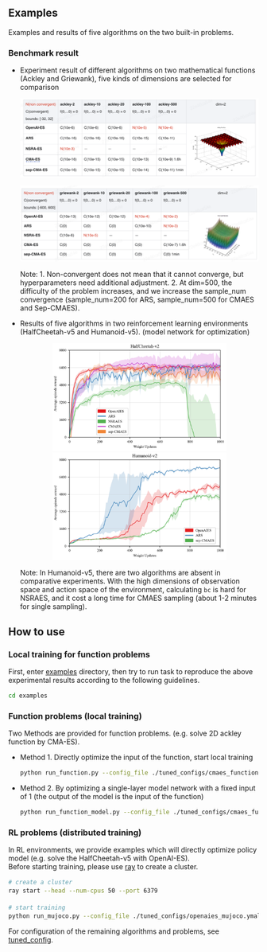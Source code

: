 
## Examples
Examples and results of five algorithms on the two built-in problems.
### Benchmark result
+ Experiment result of different algorithms on two mathematical functions (Ackley and Griewank), five kinds of dimensions are selected for comparison

    <p align="center">
    <img src=".results/ackley_results.png" alt="ackley_results">
    </p>
    <p align="center">
    <img src=".results/griewank_results.png" alt="griewank_results">
    </p>       

    Note: 1. Non-convergent does not mean that it cannot converge, but hyperparameters need additional adjustment. 2. At dim=500, the difficulty of the problem increases, and we increase the sample_num convergence (sample_num=200 for ARS, sample_num=500 for CMAES and Sep-CMAES).  

+ Results of five algorithms in two reinforcement learning environments (HalfCheetah-v5 and Humanoid-v5). (model network for optimization)

    <p align="center">
    <img src=".results/HalfCheetah-v2.png" width="350" alt="HalfCheetah-v5"/><img src=".results/Humanoid-v2.png" width="350" alt="Humanoid-v5"/>
    </p>

    Note: In Humanoid-v5, there are two algorithms are absent in comparative experiments. With the high dimensions of observation space and action space of the environment,  calculating `bc` is hard for NSRAES, and it cost a long time for CMAES sampling (about 1-2 minutes for single sampling).

## How to use
### Local training for function problems
First, enter [examples](../examples) directory, then try to run task to reproduce the above experimental results according to the following guidelines.
```bash
cd examples
```

### Function problems (local training)
Two Methods are provided for function problems. (e.g. solve 2D ackley function by CMA-ES).
- Method 1. Directly optimize the input of the function, start local training
    ```bash
    python run_function.py --config_file ./tuned_configs/cmaes_function.ymal
    ```
- Method 2. By optimizing a single-layer model network with a fixed input of 1 (the output of the model is the input of the function)
    ```bash
    python run_function_model.py --config_file ./tuned_configs/cmaes_function_model.ymal
    ```

### RL problems (distributed training)
In RL environments, we provide examples which will directly optimize policy model (e.g. solve the HalfCheetah-v5 with OpenAI-ES).  
Before starting training, please use [ray](https://docs.ray.io/en/latest/ray-core/starting-ray.html#starting-ray-via-the-cli-ray-start) to create a cluster.

```bash
# create a cluster
ray start --head --num-cpus 50 --port 6379

# start training
python run_mujoco.py --config_file ./tuned_configs/openaies_mujoco.ymal
```
For configuration of the remaining algorithms and problems, see [tuned_config](./tuned_configs).
